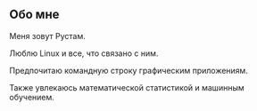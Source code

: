## Обо мне

Меня зовут Рустам.

Люблю Linux и все, что связано с ним. 

Предпочитаю командную строку графическим
приложениям. 

Также увлекаюсь математической статистикой и машинным обучением. 
